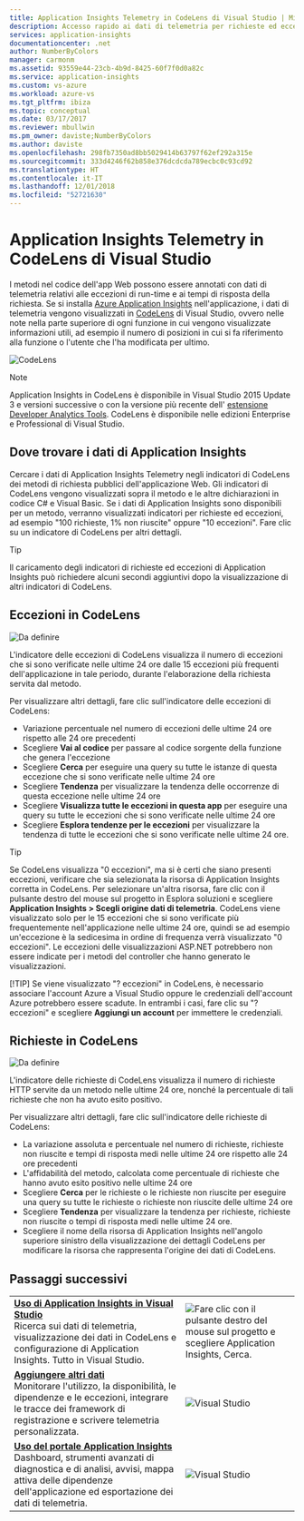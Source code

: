 ```yaml
---
title: Application Insights Telemetry in CodeLens di Visual Studio | Microsoft Docs
description: Accesso rapido ai dati di telemetria per richieste ed eccezioni di Application Insights con CodeLens in Visual Studio.
services: application-insights
documentationcenter: .net
author: NumberByColors
manager: carmonm
ms.assetid: 93559e44-23cb-4b9d-8425-60f7f0d0a82c
ms.service: application-insights
ms.custom: vs-azure
ms.workload: azure-vs
ms.tgt_pltfrm: ibiza
ms.topic: conceptual
ms.date: 03/17/2017
ms.reviewer: mbullwin
ms.pm_owner: daviste;NumberByColors
ms.author: daviste
ms.openlocfilehash: 298fb7350ad8bb5029414b63797f62ef292a315e
ms.sourcegitcommit: 333d4246f62b858e376dcdcda789ecbc0c93cd92
ms.translationtype: HT
ms.contentlocale: it-IT
ms.lasthandoff: 12/01/2018
ms.locfileid: "52721630"
---
```

# <a name="application-insights-telemetry-in-visual-studio-codelens"></a>Application Insights Telemetry in CodeLens di Visual Studio
I metodi nel codice dell'app Web possono essere annotati con dati di telemetria relativi alle eccezioni di run-time e ai tempi di risposta della richiesta. Se si installa [Azure Application Insights](app-insights-overview.md) nell'applicazione, i dati di telemetria vengono visualizzati in [CodeLens](https://msdn.microsoft.com/library/dn269218.aspx) di Visual Studio, ovvero nelle note nella parte superiore di ogni funzione in cui vengono visualizzate informazioni utili, ad esempio il numero di posizioni in cui si fa riferimento alla funzione o l'utente che l'ha modificata per ultimo.

![CodeLens](./media/app-insights-visual-studio-codelens/codelens-overview.png)

> [!NOTE]
> Application Insights in CodeLens è disponibile in Visual Studio 2015 Update 3 e versioni successive o con la versione più recente dell' [estensione Developer Analytics Tools](https://visualstudiogallery.msdn.microsoft.com/82367b81-3f97-4de1-bbf1-eaf52ddc635a). CodeLens è disponibile nelle edizioni Enterprise e Professional di Visual Studio.
> 
> 

## <a name="where-to-find-application-insights-data"></a>Dove trovare i dati di Application Insights
Cercare i dati di Application Insights Telemetry negli indicatori di CodeLens dei metodi di richiesta pubblici dell'applicazione Web. Gli indicatori di CodeLens vengono visualizzati sopra il metodo e le altre dichiarazioni in codice C# e Visual Basic. Se i dati di Application Insights sono disponibili per un metodo, verranno visualizzati indicatori per richieste ed eccezioni, ad esempio "100 richieste, 1% non riuscite" oppure "10 eccezioni". Fare clic su un indicatore di CodeLens per altri dettagli. 

> [!TIP]
> Il caricamento degli indicatori di richieste ed eccezioni di Application Insights può richiedere alcuni secondi aggiuntivi dopo la visualizzazione di altri indicatori di CodeLens.
> 
> 

## <a name="exceptions-in-codelens"></a>Eccezioni in CodeLens
![Da definire](./media/app-insights-visual-studio-codelens/codelens-exceptions.png)

L'indicatore delle eccezioni di CodeLens visualizza il numero di eccezioni che si sono verificate nelle ultime 24 ore dalle 15 eccezioni più frequenti dell'applicazione in tale periodo, durante l'elaborazione della richiesta servita dal metodo.

Per visualizzare altri dettagli, fare clic sull'indicatore delle eccezioni di CodeLens:

* Variazione percentuale nel numero di eccezioni delle ultime 24 ore rispetto alle 24 ore precedenti
* Scegliere **Vai al codice** per passare al codice sorgente della funzione che genera l'eccezione
* Scegliere **Cerca** per eseguire una query su tutte le istanze di questa eccezione che si sono verificate nelle ultime 24 ore
* Scegliere **Tendenza** per visualizzare la tendenza delle occorrenze di questa eccezione nelle ultime 24 ore
* Scegliere **Visualizza tutte le eccezioni in questa app** per eseguire una query su tutte le eccezioni che si sono verificate nelle ultime 24 ore
* Scegliere **Esplora tendenze per le eccezioni** per visualizzare la tendenza di tutte le eccezioni che si sono verificate nelle ultime 24 ore. 

> [!TIP]
> Se CodeLens visualizza "0 eccezioni", ma si è certi che siano presenti eccezioni, verificare che sia selezionata la risorsa di Application Insights corretta in CodeLens. Per selezionare un'altra risorsa, fare clic con il pulsante destro del mouse sul progetto in Esplora soluzioni e scegliere **Application Insights > Scegli origine dati di telemetria**. CodeLens viene visualizzato solo per le 15 eccezioni che si sono verificate più frequentemente nell'applicazione nelle ultime 24 ore, quindi se ad esempio un'eccezione è la sedicesima in ordine di frequenza verrà visualizzato "0 eccezioni". Le eccezioni delle visualizzazioni ASP.NET potrebbero non essere indicate per i metodi del controller che hanno generato le visualizzazioni.
> 
> [!TIP]
> Se viene visualizzato "? eccezioni" in CodeLens, è necessario associare l'account Azure a Visual Studio oppure le credenziali dell'account Azure potrebbero essere scadute. In entrambi i casi, fare clic su "? eccezioni" e scegliere **Aggiungi un account** per immettere le credenziali.
> 
> 

## <a name="requests-in-codelens"></a>Richieste in CodeLens
![Da definire](./media/app-insights-visual-studio-codelens/codelens-requests.png)

L'indicatore delle richieste di CodeLens visualizza il numero di richieste HTTP servite da un metodo nelle ultime 24 ore, nonché la percentuale di tali richieste che non ha avuto esito positivo.

Per visualizzare altri dettagli, fare clic sull'indicatore delle richieste di CodeLens:

* La variazione assoluta e percentuale nel numero di richieste, richieste non riuscite e tempi di risposta medi nelle ultime 24 ore rispetto alle 24 ore precedenti
* L'affidabilità del metodo, calcolata come percentuale di richieste che hanno avuto esito positivo nelle ultime 24 ore
* Scegliere **Cerca** per le richieste o le richieste non riuscite per eseguire una query su tutte le richieste o richieste non riuscite delle ultime 24 ore
* Scegliere **Tendenza** per visualizzare la tendenza per richieste, richieste non riuscite o tempi di risposta medi nelle ultime 24 ore.
* Scegliere il nome della risorsa di Application Insights nell'angolo superiore sinistro della visualizzazione dei dettagli CodeLens per modificare la risorsa che rappresenta l'origine dei dati di CodeLens.

## <a name="next"></a>Passaggi successivi
|  |  |
| --- | --- |
| **[Uso di Application Insights in Visual Studio](app-insights-visual-studio.md)**<br/>Ricerca sui dati di telemetria, visualizzazione dei dati in CodeLens e configurazione di Application Insights. Tutto in Visual Studio. |![Fare clic con il pulsante destro del mouse sul progetto e scegliere Application Insights, Cerca.](./media/app-insights-visual-studio-codelens/34.png) |
| **[Aggiungere altri dati](app-insights-asp-net-more.md)**<br/>Monitorare l'utilizzo, la disponibilità, le dipendenze e le eccezioni, integrare le tracce dei framework di registrazione e scrivere telemetria personalizzata. |![Visual Studio](./media/app-insights-visual-studio-codelens/64.png) |
| **[Uso del portale Application Insights](app-insights-dashboards.md)**<br/>Dashboard, strumenti avanzati di diagnostica e di analisi, avvisi, mappa attiva delle dipendenze dell'applicazione ed esportazione dei dati di telemetria. |![Visual Studio](./media/app-insights-visual-studio-codelens/62.png) |

